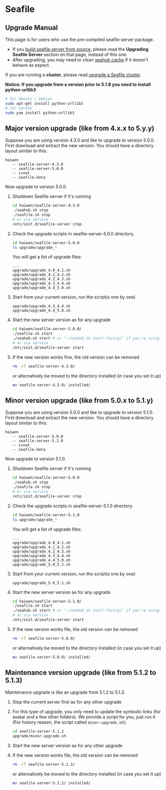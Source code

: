 # Seafile

## Upgrade Manual

This page is for users who use the pre-compiled seafile server package.

- If you [build seafile server from source](../build_seafile/server.md), please read the **Upgrading Seafile Server** section on that page, instead of this one.
- After upgrading, you may need to clean [seahub cache](add_memcached.md) if it doesn't behave as expect.

If you are running a **cluster**, please read [upgrade a Seafile cluster](../deploy_pro/upgrade_a_cluster.md).


__Notice: If you upgrade from a version prior to 5.1.8 you need to install python-urllib3__
```sh
# for Ubuntu / Debian
sudo apt-get install python-urllib3
# for CentOS
sudo yum install python-urllib3
```

## Major version upgrade (like from 4.x.x to 5.y.y)


Suppose you are using version 4.3.0 and like to upgrade to version 5.0.0. First download and extract the new version. You should have a directory layout similar to this:


```
haiwen
   -- seafile-server-4.3.0
   -- seafile-server-5.0.0
   -- ccnet
   -- seafile-data
```


Now upgrade to version 5.0.0.

1. Shutdown Seafile server if it's running

   ```sh
   cd haiwen/seafile-server-4.3.0
   ./seahub.sh stop
   ./seafile.sh stop
   # or via service
   /etc/init.d/seafile-server stop
   ```
2. Check the upgrade scripts in seafile-server-5.0.0 directory.

   ```sh
   cd haiwen/seafile-server-5.0.0
   ls upgrade/upgrade_*
   ```

   You will get a list of upgrade files:

   ```
   ...
   upgrade/upgrade_4.0_4.1.sh
   upgrade/upgrade_4.1_4.2.sh
   upgrade/upgrade_4.2_4.3.sh
   upgrade/upgrade_4.3_4.4.sh
   upgrade/upgrade_4.4_5.0.sh
   ```

3. Start from your current version, run the script(s one by one)

   ```
   upgrade/upgrade_4.3_4.4.sh
   upgrade/upgrade_4.4_5.0.sh
   ```

4. Start the new server version as for any upgrade

   ```sh
   cd haiwen/seafile-server-5.0.0/
   ./seafile.sh start
   ./seahub.sh start # or "./seahub.sh start-fastcgi" if you're using fastcgi
   # or via service
   /etc/init.d/seafile-server start
   ```
5. If the new version works fine, the old version can be removed

   ```sh
   rm -rf seafile-server-4.3.0/
   ```
   or alternatively be moved to the directory installed (in case you set it up)
   
    ```sh
   mv seafile-server-4.3.0/ installed/
   ```

## Minor version upgrade (like from 5.0.x to 5.1.y)

Suppose you are using version 5.0.0 and like to upgrade to version 5.1.0. First download and extract the new version. You should have a directory layout similar to this:


```
haiwen
   -- seafile-server-5.0.0
   -- seafile-server-5.1.0
   -- ccnet
   -- seafile-data
```


Now upgrade to version 5.1.0.

1. Shutdown Seafile server if it's running

   ```sh
   cd haiwen/seafile-server-5.0.0
   ./seahub.sh stop
   ./seafile.sh stop
   # or via service
   /etc/init.d/seafile-server stop
   ```
2. Check the upgrade scripts in seafile-server-5.1.0 directory.

   ```sh
   cd haiwen/seafile-server-5.1.0
   ls upgrade/upgrade_*
   ```

   You will get a list of upgrade files:

   ```
   ...
   upgrade/upgrade_4.0_4.1.sh
   upgrade/upgrade_4.1_4.2.sh
   upgrade/upgrade_4.2_4.3.sh
   upgrade/upgrade_4.3_4.4.sh
   upgrade/upgrade_4.4_5.0.sh
   upgrade/upgrade_5.0_5.1.sh
   ```

3. Start from your current version, run the script(s one by one)

   ```
   upgrade/upgrade_5.0_5.1.sh
   ```

4. Start the new server version as for any upgrade

   ```sh
   cd haiwen/seafile-server-5.1.0/
   ./seafile.sh start
   ./seahub.sh start # or "./seahub.sh start-fastcgi" if you're using fastcgi
   # or via service
   /etc/init.d/seafile-server start
   ```
5. If the new version works file, the old version can be removed

   ```sh
   rm -rf seafile-server-5.0.0/
   ```
   or alternatively be moved to the directory installed (in case you set it up)
   
    ```sh
   mv seafile-server-5.0.0/ installed/
   ```

## Maintenance version upgrade (like from 5.1.2 to 5.1.3)

Maintenance upgrade is like an upgrade from 5.1.2 to 5.1.3.


1. Stop the current server first as for any other upgrade
2. For this type of upgrade, you only need to update the symbolic links (for avatar and a few other folders). 
We provide a script for you, just run it (For history reason, the script called `minor-upgrade.sh`):

   ```sh
   cd seafile-server-5.1.2
   upgrade/minor-upgrade.sh
   ```

3. Start the new server version as for any other upgrade

4. If the new version works file, the old version can be removed

   ```sh
   rm -rf seafile-server-5.1.2/
   ```
   or alternatively be moved to the directory installed (in case you set it up)
   
    ```sh
   mv seafile-server-5.1.2/ installed/
   ```
